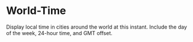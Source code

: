 # World-Time
Display local time in cities around the world at this instant. Include the day of the week, 24-hour time, and GMT offset.
